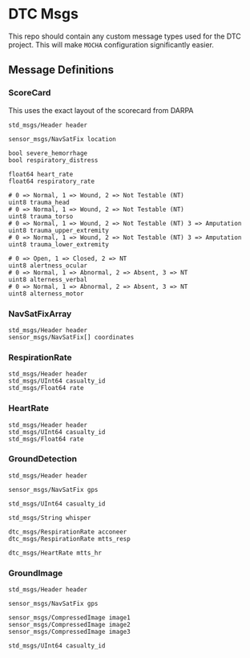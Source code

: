 # DTC Msgs

This repo should contain any custom message types used for the DTC project. This will make `MOCHA` configuration significantly easier. 

## Message Definitions

### ScoreCard
This uses the exact layout of the scorecard from DARPA
```
std_msgs/Header header

sensor_msgs/NavSatFix location

bool severe_hemorrhage
bool respiratory_distress

float64 heart_rate
float64 respiratory_rate

# 0 => Normal, 1 => Wound, 2 => Not Testable (NT)
uint8 trauma_head
# 0 => Normal, 1 => Wound, 2 => Not Testable (NT)
uint8 trauma_torso
# 0 => Normal, 1 => Wound, 2 => Not Testable (NT) 3 => Amputation
uint8 trauma_upper_extremity
# 0 => Normal, 1 => Wound, 2 => Not Testable (NT) 3 => Amputation
uint8 trauma_lower_extremity

# 0 => Open, 1 => Closed, 2 => NT
uint8 alertness_ocular
# 0 => Normal, 1 => Abnormal, 2 => Absent, 3 => NT
uint8 alterness_verbal
# 0 => Normal, 1 => Abnormal, 2 => Absent, 3 => NT
uint8 alterness_motor
```
### NavSatFixArray
```
std_msgs/Header header
sensor_msgs/NavSatFix[] coordinates
```
### RespirationRate
```
std_msgs/Header header
std_msgs/UInt64 casualty_id
std_msgs/Float64 rate
```
### HeartRate
```
std_msgs/Header header
std_msgs/UInt64 casualty_id
std_msgs/Float64 rate
```

### GroundDetection
```
std_msgs/Header header

sensor_msgs/NavSatFix gps

std_msgs/UInt64 casualty_id

std_msgs/String whisper

dtc_msgs/RespirationRate acconeer
dtc_msgs/RespirationRate mtts_resp

dtc_msgs/HeartRate mtts_hr
```
### GroundImage
```
std_msgs/Header header

sensor_msgs/NavSatFix gps

sensor_msgs/CompressedImage image1
sensor_msgs/CompressedImage image2
sensor_msgs/CompressedImage image3

std_msgs/UInt64 casualty_id
```

